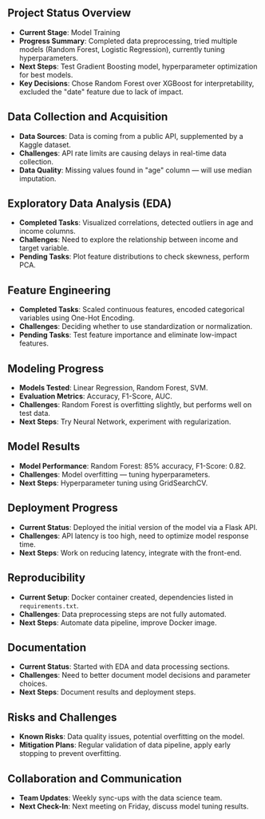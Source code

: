 ## Project Status Overview
- **Current Stage**: Model Training
- **Progress Summary**: Completed data preprocessing, tried multiple models (Random Forest, Logistic Regression), currently tuning hyperparameters.
- **Next Steps**: Test Gradient Boosting model, hyperparameter optimization for best models.
- **Key Decisions**: Chose Random Forest over XGBoost for interpretability, excluded the "date" feature due to lack of impact.

## Data Collection and Acquisition
- **Data Sources**: Data is coming from a public API, supplemented by a Kaggle dataset.
- **Challenges**: API rate limits are causing delays in real-time data collection.
- **Data Quality**: Missing values found in "age" column — will use median imputation.

## Exploratory Data Analysis (EDA)
- **Completed Tasks**: Visualized correlations, detected outliers in age and income columns.
- **Challenges**: Need to explore the relationship between income and target variable.
- **Pending Tasks**: Plot feature distributions to check skewness, perform PCA.

## Feature Engineering
- **Completed Tasks**: Scaled continuous features, encoded categorical variables using One-Hot Encoding.
- **Challenges**: Deciding whether to use standardization or normalization.
- **Pending Tasks**: Test feature importance and eliminate low-impact features.

## Modeling Progress
- **Models Tested**: Linear Regression, Random Forest, SVM.
- **Evaluation Metrics**: Accuracy, F1-Score, AUC.
- **Challenges**: Random Forest is overfitting slightly, but performs well on test data.
- **Next Steps**: Try Neural Network, experiment with regularization.

## Model Results
- **Model Performance**: Random Forest: 85% accuracy, F1-Score: 0.82.
- **Challenges**: Model overfitting — tuning hyperparameters.
- **Next Steps**: Hyperparameter tuning using GridSearchCV.

## Deployment Progress
- **Current Status**: Deployed the initial version of the model via a Flask API.
- **Challenges**: API latency is too high, need to optimize model response time.
- **Next Steps**: Work on reducing latency, integrate with the front-end.

## Reproducibility
- **Current Setup**: Docker container created, dependencies listed in `requirements.txt`.
- **Challenges**: Data preprocessing steps are not fully automated.
- **Next Steps**: Automate data pipeline, improve Docker image.

## Documentation
- **Current Status**: Started with EDA and data processing sections.
- **Challenges**: Need to better document model decisions and parameter choices.
- **Next Steps**: Document results and deployment steps.

## Risks and Challenges
- **Known Risks**: Data quality issues, potential overfitting on the model.
- **Mitigation Plans**: Regular validation of data pipeline, apply early stopping to prevent overfitting.

## Collaboration and Communication
- **Team Updates**: Weekly sync-ups with the data science team.
- **Next Check-In**: Next meeting on Friday, discuss model tuning results.

